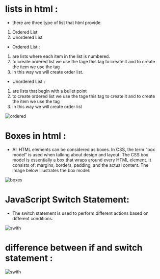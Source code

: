 # lists in html : 

* there are three type of list that html provide:

1. Ordered List
1. Unordered List

 
* Ordered List :

1. are lists where each item in the list is numbered.
1. to create ordered list we use the tage this tag to create it and to create the item we use the tag 
1. in this way we will create order list.


* Unordered List :
1. are lists that begin with a bullet point
1. to create ordered list we use the tage this tag to create it and to create the item we use the tag 
1. in this way we will create order list


![ordered](https://i.ytimg.com/vi/5tJBpZjMAbw/maxresdefault.jpg)
 
 # Boxes in html :

* All HTML elements can be considered as boxes. In CSS, the term "box model" is used when talking about design and layout.
The CSS box model is essentially a box that wraps around every HTML element. It consists of: margins, borders, padding, and the actual content. The image below illustrates the box model:



![boxes](https://encrypted-tbn0.gstatic.com/images?q=tbn:ANd9GcR4rKiIBEsWZ6ya-GD3-bWErB-daqg_MWiBtw&usqp=CAU)

# JavaScript Switch Statement:
 
* The switch statement is used to perform different actions based on different conditions.


![swith](https://www.poftut.com/wp-content/uploads/2019/10/img_5db136c6c4080.png)

# difference between if and switch statement :

![swith](https://i.ytimg.com/vi/nKM2ODLEbr4/maxresdefault.jpg)

